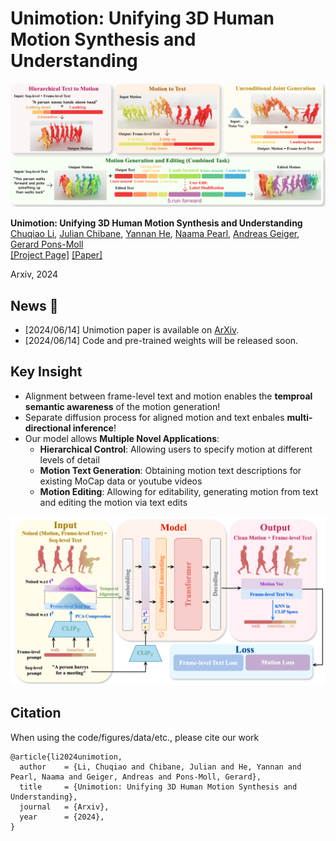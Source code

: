 # Unimotion: Unifying 3D Human Motion Synthesis and Understanding

<img src='https://github.com/Coral79/Unimotion/blob/main/assets/teaser.png' width=1200> 

**Unimotion: Unifying 3D Human Motion Synthesis and Understanding** <br>
[Chuqiao Li](https://virtualhumans.mpi-inf.mpg.de/people/Li.html), [Julian Chibane](https://virtualhumans.mpi-inf.mpg.de/people/Chibane.html), [Yannan He](https://virtualhumans.mpi-inf.mpg.de/people/He.html), [Naama Pearl](https://naamapearl.github.io/), [Andreas Geiger](https://www.cvlibs.net/), [Gerard Pons-Moll](https://virtualhumans.mpi-inf.mpg.de/people/pons-moll.html) <br>
[[Project Page]](https://coral79.github.io/uni-motion/) [[Paper]](http://arxiv.org/abs/2409.15904)

Arxiv, 2024

## News :triangular_flag_on_post:
- [2024/06/14] Unimotion paper is available on [ArXiv](http://arxiv.org/abs/2409.15904).
- [2024/06/14] Code and pre-trained weights will be released soon.

## Key Insight
- Alignment between frame-level text and motion enables the **temproal semantic awareness** of the motion generation!
- Separate diffusion process for aligned motion and text enbales **multi-directional inference**!
- Our model allows **Multiple Novel Applications**:
  - **Hierarchical Control**: Allowing users to specify motion at different levels of detail
  - **Motion Text Generation**: Obtaining motion text descriptions for existing MoCap data or youtube videos
  - **Motion Editing**: Allowing for editability, generating motion from text and editing the motion via text edits

![](https://github.com/Coral79/Unimotion/blob/main/assets/unimotion_overview.png)

## Citation

When using the code/figures/data/etc., please cite our work
```
@article{li2024unimotion,
  author    = {Li, Chuqiao and Chibane, Julian and He, Yannan and Pearl, Naama and Geiger, Andreas and Pons-Moll, Gerard},
  title     = {Unimotion: Unifying 3D Human Motion Synthesis and Understanding},
  journal   = {Arxiv},
  year      = {2024},
}
```
